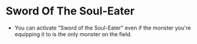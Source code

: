 # Sword Of The Soul-Eater

*   You can activate "Sword of the Soul-Eater" even if the monster you're equipping it to is the only monster on the field.
